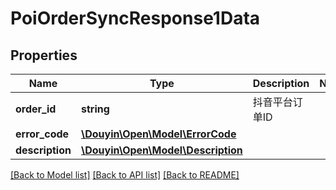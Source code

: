 # PoiOrderSyncResponse1Data

## Properties
Name | Type | Description | Notes
------------ | ------------- | ------------- | -------------
**order_id** | **string** | 抖音平台订单ID | 
**error_code** | [**\Douyin\Open\Model\ErrorCode**](ErrorCode.md) |  | 
**description** | [**\Douyin\Open\Model\Description**](Description.md) |  | 

[[Back to Model list]](../../README.md#documentation-for-models) [[Back to API list]](../../README.md#documentation-for-api-endpoints) [[Back to README]](../../README.md)

